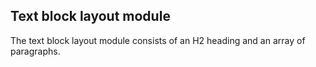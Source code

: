 ## Text block layout module

The text block layout module consists of an H2 heading and an array of paragraphs.

